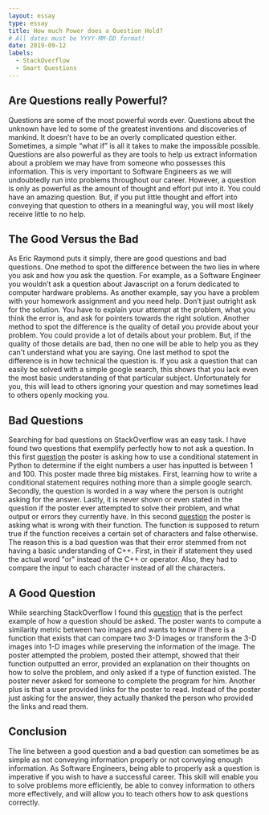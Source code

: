 ```yaml
---
layout: essay
type: essay
title: How much Power does a Question Hold?
# All dates must be YYYY-MM-DD format!
date: 2019-09-12
labels:
  - StackOverflow
  - Smart Questions
---
```


## Are Questions really Powerful?

Questions are some of the most powerful words ever. Questions about the unknown have led to some of the greatest inventions and discoveries of mankind. It doesn’t have to be an overly complicated question either. Sometimes, a simple “what if” is all it takes to make the impossible possible. Questions are also powerful as they are tools to help us extract information about a problem we may have from someone who possesses this information. This is very important to Software Engineers as we will undoubtedly run into problems throughout our career. However, a question is only as powerful as the amount of thought and effort put into it. You could have an amazing question. But, if you put little thought and effort into conveying that question to others in a meaningful way, you will most likely receive little to no help.

## The Good Versus the Bad

 As Eric Raymond puts it simply, there are good questions and bad questions. One method to spot the difference between the two lies in where you ask and how you ask the question. For example, as a Software Engineer you wouldn’t ask a question about Javascript on a forum dedicated to computer hardware problems. As another example, say you have a problem with your homework assignment and you need help. Don’t just outright ask for the solution. You have to explain your attempt at the problem, what you think the error is, and ask for pointers towards the right solution. 
 Another method to spot the difference is the quality of detail you provide about your problem. You could provide a lot of details about your problem. But, if the quality of those details are bad, then no one will be able to help you as they can't understand what you are saying. 
 One last method to spot the difference is in how technical the question is. If you ask a question that can easily be solved with a simple google search, this shows that you lack even the most basic understanding of that particular subject. Unfortunately for you, this will lead to others ignoring your question and may sometimes lead to others openly mocking you.

## Bad Questions

Searching for bad questions on StackOverflow was an easy task. I have found two questions that exemplify perfectly how to not ask a question. In this first [question](https://stackoverflow.com/questions/57914720/write-a-python-program-where-user-has-to-enter-5-numbers-between-1-and-100-chec) the poster is asking how to use a conditional statement in Python to determine if the eight numbers a user has inputted is between 1 and 100. This poster made three big mistakes. First, learning how to write a conditional statement requires nothing more than a simple google search. Secondly, the question is worded in a way where the person is outright asking for the answer. Lastly, it is never shown or even stated in the question if the poster ever attempted to solve their problem, and what output or errors they currently have. 
In this second [question](https://stackoverflow.com/questions/57915163/im-trying-to-create-a-bool-function-that-evaluates-a-char-and-returns-true-if-c) the poster is asking what is wrong with their function. The function is supposed to return true if the function receives a certain set of characters and false otherwise. The reason this is a bad question was that their error stemmed from not having a basic understanding of C++. First, in their if statement they used the actual word "or" instead of the C++ or operator. Also, they had to compare the input to each character instead of all the characters.

## A Good Question

While searching StackOverflow I found this [question](https://stackoverflow.com/questions/57914673/measuring-similarity-between-two-rgb-images-in-python) that is the perfect example of how a question should be asked. The poster wants to compute a similarity metric between two images and wants to know if there is a function that exists that can compare two 3-D images or transform the 3-D images into 1-D images while preserving the information of the image. The poster attempted the problem, posted their attempt, showed that their function outputted an error, provided an explanation on their thoughts on how to solve the problem, and only asked if a type of function existed. The poster never asked for someone to complete the program for him. Another plus is that a user provided links for the poster to read. Instead of the poster just asking for the answer, they actually thanked the person who provided the links and read them. 

## Conclusion

The line between a good question and a bad question can sometimes be as simple as not conveying information properly or not conveying enough information. As Software Engineers, being able to properly ask a question is imperative if you wish to have a successful career. This skill will enable you to solve problems more efficiently, be able to convey information to others more effectively, and will allow you to teach others how to ask questions correctly.
